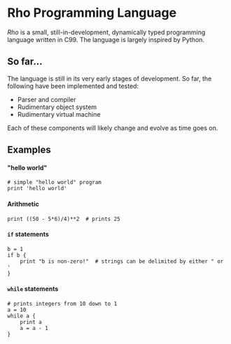 Rho Programming Language
========================

*Rho* is a small, still-in-development, dynamically typed programming language written in C99. The language is largely inspired by Python.

So far...
---------

The language is still in its very early stages of development. So far, the following have been implemented and tested:

- Parser and compiler
- Rudimentary object system
- Rudimentary virtual machine

Each of these components will likely change and evolve as time goes on.

Examples
--------

#### "hello world"

    # simple "hello world" program
    print 'hello world'

#### Arithmetic

    print ((50 - 5*6)/4)**2  # prints 25

#### `if` statements

    b = 1
    if b {
    	print "b is non-zero!"  # strings can be delimited by either " or '
	}
	
#### `while` statements

    # prints integers from 10 down to 1
    a = 10
    while a {
	    print a
	    a = a - 1
    }
